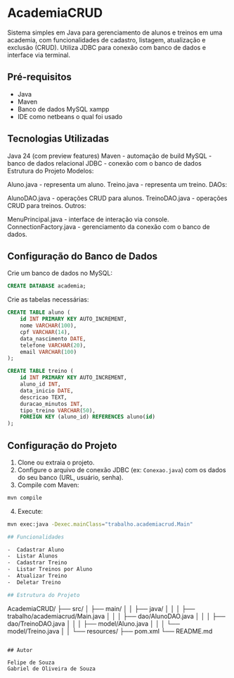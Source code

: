# AcademiaCRUD

Sistema simples em Java para gerenciamento de alunos e treinos em uma academia, com funcionalidades de cadastro, listagem, atualização e exclusão (CRUD). Utiliza JDBC para conexão com banco de dados e interface via terminal.

## Pré-requisitos

- Java 
- Maven 
- Banco de dados MySQL xampp
- IDE como netbeans o qual foi usado

## Tecnologias Utilizadas

Java 24 (com preview features)
Maven - automação de build
MySQL - banco de dados relacional
JDBC - conexão com o banco de dados
Estrutura do Projeto
Modelos:

Aluno.java - representa um aluno.
Treino.java - representa um treino.
DAOs:

AlunoDAO.java - operações CRUD para alunos.
TreinoDAO.java - operações CRUD para treinos.
Outros:

MenuPrincipal.java - interface de interação via console.
ConnectionFactory.java - gerenciamento da conexão com o banco de dados.

## Configuração do Banco de Dados

Crie um banco de dados no MySQL:

```sql
CREATE DATABASE academia;
```

Crie as tabelas necessárias:

```sql
CREATE TABLE aluno (
    id INT PRIMARY KEY AUTO_INCREMENT,
    nome VARCHAR(100),
    cpf VARCHAR(14),
    data_nascimento DATE,
    telefone VARCHAR(20),
    email VARCHAR(100)
);

CREATE TABLE treino (
    id INT PRIMARY KEY AUTO_INCREMENT,
    aluno_id INT,
    data_inicio DATE,
    descricao TEXT,
    duracao_minutos INT,
    tipo_treino VARCHAR(50),
    FOREIGN KEY (aluno_id) REFERENCES aluno(id)
);
```

## Configuração do Projeto

1. Clone ou extraia o projeto.
2. Configure o arquivo de conexão JDBC (ex: `Conexao.java`) com os dados do seu banco (URL, usuário, senha).
3. Compile com Maven:

```bash
mvn compile
```

4. Execute:

```bash
mvn exec:java -Dexec.mainClass="trabalho.academiacrud.Main"

## Funcionalidades

-  Cadastrar Aluno
-  Listar Alunos
-  Cadastrar Treino
-  Listar Treinos por Aluno
-  Atualizar Treino
-  Deletar Treino

## Estrutura do Projeto

```
AcademiaCRUD/
├── src/
│   ├── main/
│   │   ├── java/
│   │   │   ├── trabalho/academiacrud/Main.java
│   │   │   ├── dao/AlunoDAO.java
│   │   │   ├── dao/TreinoDAO.java
│   │   │   ├── model/Aluno.java
│   │   │   └── model/Treino.java
│   │   └── resources/
├── pom.xml
└── README.md
```

## Autor

Felipe de Souza
Gabriel de Oliveira de Souza
